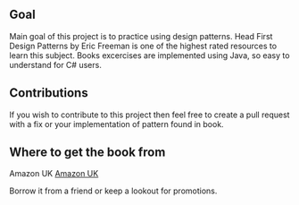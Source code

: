 ## Goal

Main goal of this project is to practice using design patterns.
Head First Design Patterns by Eric Freeman is one of the highest rated resources to learn this subject.
Books excercises are implemented using Java, so easy to understand for C# users.

## Contributions 

If you wish to contribute to this project then feel free to create a pull request with a fix or your implementation of pattern found in book.

## Where to get the book from

Amazon UK
[Amazon UK](https://www.amazon.co.uk/Head-First-Design-Patterns-Freeman/dp/0596007124/ref=sr_1_1?adgrpid=52066480006&gclid=EAIaIQobChMIrreot6ua4wIVmK3tCh3J1Q8aEAAYASAAEgI_3PD_BwE&hvadid=259122096619&hvdev=c&hvlocphy=1007258&hvnetw=g&hvpos=1t1&hvqmt=e&hvrand=6946775464981630084&hvtargid=kwd-301237053578&hydadcr=17613_1775496&keywords=head-first+design+patterns&qid=1562211526&s=gateway&sr=8-1)

Borrow it from a friend or keep a lookout for promotions.
